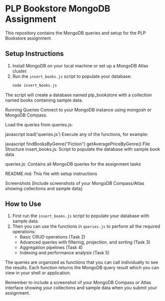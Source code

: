 # PLP Bookstore MongoDB Assignment

This repository contains the MongoDB queries and setup for the PLP Bookstore assignment.

## Setup Instructions

1. Install MongoDB on your local machine or set up a MongoDB Atlas cluster.
2. Run the `insert_books.js` script to populate your database:
   ```bash
   node insert_books.js
The script will create a database named plp_bookstore with a collection named books containing sample data.

Running Queries
Connect to your MongoDB instance using mongosh or MongoDB Compass.

Load the queries from queries.js:

javascript
load('queries.js')
Execute any of the functions, for example:

javascript
findBooksByGenre("Fiction")
getAveragePriceByGenre()
File Structure
insert_books.js: Script to populate the database with sample book data

queries.js: Contains all MongoDB queries for the assignment tasks

README.md: This file with setup instructions

Screenshots
[Include screenshots of your MongoDB Compass/Atlas showing collections and sample data]


## How to Use

1. First run the `insert_books.js` script to populate your database with sample data.
2. Then you can use the functions in `queries.js` to perform all the required operations:
   - Basic CRUD operations (Task 2)
   - Advanced queries with filtering, projection, and sorting (Task 3)
   - Aggregation pipelines (Task 4)
   - Indexing and performance analysis (Task 5)

The queries are organized as functions that you can call individually to see the results. Each function returns the MongoDB query result which you can view in your shell or application.

Remember to include a screenshot of your MongoDB Compass or Atlas interface showing your collections and sample data when you submit your assignment.